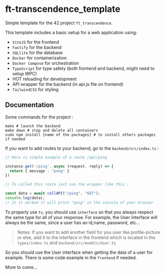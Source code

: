 # ft-transcendence_template

Simple template for the 42 project `ft_transcendence`.

This template includes a basic setup for a web application using:
- `ViteJS` for the frontend
- `Fastify` for the backend
- `SQLlite` for the database
- `Docker` for containerization
- `Docker Compose` for orchestration
- `TypeScript` for type safety (both frontend and backend, might need to setup tRPC)
- HOT reloading for development
- API wrapper for the backend (in api.js file on frontend)
- `TailwindCSS` for styling

## Documentation

Some commands for the project : 

```
make # launch the backend
make down # stop and delete all containers
sudo npm install {name of the packages} # to install others packages if needed
```

If you want to add routes to your backend, go to the `backend/src/index.ts` :

```ts
// Here is simple example of a route /api/ping

instance.get('/ping', async (request, reply) => {
  return { message : "pong" }
})

// To called this route just use the wrapper like this :

const data = await callAPI("/ping", "GET");
console.log(data);
// It it worked it will print "pong" in the console of your browser
```

To properly use `ts`, you should use `interface` so that you always respect the same type for all of
your response. For example, the User interface will always be the same, since a user has an id,name, password, etc...

> Notes: If you want to add another field for you user like profile-picture or else, add it to the interface in the
> frontend which is located in the `types/index.ts` and  `backend/src/models/User.ts`

So you should use the User interface when getting the data of a user for example. 
There is some code example in the `frontend` if needed.

More to come...
 